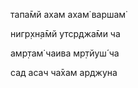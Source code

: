тапа̄мй ахам ахам̇ варшам̇

нигр̣хн̣а̄мй утср̣джа̄ми ча

амр̣там̇ чаива мр̣тйуш́ ча

сад асач ча̄хам арджуна